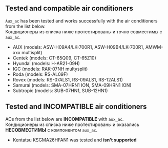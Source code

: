 ## Tested and compatible air conditioners ##
`Aux_ac` has been tested and works successfully with the air conditioners from the list below.<br/>
Кондиционеры из списка ниже протестированы и точно совместимы с `aux_ac`.

+ AUX (models: ASW-H09A4/LK-700R1, ASW-H09B4/LK-700R1, AMWM-xxx multisplit)
+ Centek (models: CT-65Q09, CT-65Z10)
+ Hyundai (models: H-AR21-09H)
+ IGC (models: RAK-07NH multysplit)
+ Roda (models: RS-AL09F)
+ Rovex (models: RS-07ALS1, RS-09ALS1, RS-12ALS1)
+ Samurai (models: SMA-07HRN1 ION, SMA-09HRN1 ION)
+ Subtropic (models: SUB-07HN1, SUB-12HN1)

## Tested and INCOMPATIBLE air conditioners ##
ACs from the list below are **INCOMPATIBLE** with `aux_ac`.<br/>
Кондиционеры из списка ниже протестированы и оказались **НЕСОВМЕСТИМЫ** с компонентом `aux_ac`.

+ Kentatsu KSGMA26HFAN1 was tested and **isn't supported**

